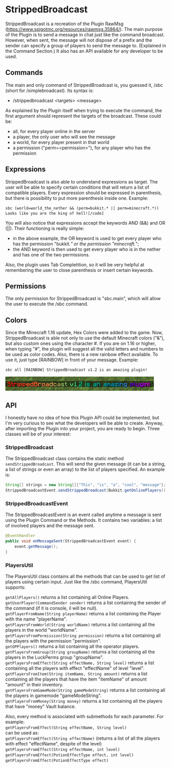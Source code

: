 # StrippedBroadcast

StrippedBroadcast is a recreation of the Plugin RawMsg (https://www.spigotmc.org/resources/rawmsg.35864/).
The main purpose of the Plugin is to send a message in chat just like the command broadcast. However, when sent, the message will not dispose of a prefix and the sender can specify a group of players to send the message to. (Explained in the Command Section.)
It also has an API available for any developer to be used.

## Commands

The main and only command of StrippedBroadcast is, you guessed it, /sbc (short for /simplebroadcast). Its syntax is: <br />
- /strippedbroadcast &lt;targets&gt; &lt;message&gt;

As explained by the Plugin itself when trying to execute the command, the first argument should represent the targets of the broadcast. These could be:
- all, for every player online in the server
- a player, the only user who will see the message
- a world, for every player present in that world
- a permission ("perm=&lt;permission&gt;"), for any player who has the permission

## Expressions

StrippedBroadcast is also able to understand expressions as target. The user will be able to specify certain conditions that will return a list of compatible players.
Every expression should be expressed in parenthesis, but there is possibility to put more parenthesis inside one.
Example:
```
sbc (world=world_the_nether && (perm=bukkit.* || perm=minecraft.*)) Looks like you are the king of hell![/code]
```

You will also notice that expressions accept the keywords AND (&&) and OR (||). Their functioning is really simple:
- in the above example, the OR keyword is used to get every player who has the permission "bukkit.*" or the permission "minecraft.*";
- the AND keyword is then used to get every player who is in the nether and has one of the two permissions.

Also, the plugin uses Tab Completition, so it will be very helpful at remembering the user to close parenthesis or insert certain keywords.

## Permissions

The only permission for StrippedBroadcast is "sbc.main", which will allow the user to execute the /sbc command.

## Colors

Since the Minecraft 1.16 update, Hex Colors were added to the game. Now, StrippedBroadcast is able not only to use the default Minecraft colors ("&"), but also custom ones using the character #. If you are on 1.16 or higher, when typing "#", the plugin will suggest all the valid letters and numbers to be used as color codes. Also, there is a new rainbow effect available. To use it, just type [RAINBOW] in front of your message.
Example:
```
sbc all [RAINBOW] StrippedBroadcast v1.2 is an amazing plugin!
```
![Example](https://github.com/Fulminazzo/StrippedBroadcast/blob/master/example.png)

## API

I honestly have no idea of how this Plugin API could be implemented, but I'm very curious to see what the developers will be able to create. Anyway, after importing the Plugin into your project, you are ready to begin. Three classes will be of your interest:

### StrippedBroadcast

The StrippedBroadcast class contains the static method `sendStrippedBroadcast`. This will send the given message (it can be a string, a list of strings or even an array) to the list of players specified. An example is:

```java
String[] strings = new String[]{"This", "is", "a", "cool", "message"};
StrippedBroadcastEvent.sendStrippedBroadcast(Bukkit.getOnlinePlayers(), strings);
```

### StrippedBroadcastEvent

The StrippedBroadcastEvent is an event called anytime a message is sent using the Plugin Command or the Methods. It contains two variables: a list of involved players and the message sent.

```java
@EventHandler
public void onMessageSent(StrippedBroadcastEvent event) {
    event.getMessage();
}
```

### PlayersUtil

The PlayersUtil class contains all the methods that can be used to get list of players using certain input. Just like the /sbc command, PlayersUtil supports:

`getAllPlayers()` returns a list containing all Online Players.<br>
`getUserPlayer(CommandSender sender)` returns a list containing the sender of the command (if it is console, il will be null).<br>
`getPlayerFromName(String playerName)` returns a list containing the Player with the name "playerName".<br>
`getPlayersFromWorld(String worldName)` returns a list containing all the players in the world "worldName".<br>
`getPlayersFromPermission(String permission)` returns a list containing all the players with the permission "permission".<br>
`getOPPlayers()` returns a list containing all the operator players.<br>
`getPlayersFromGroup(String groupName)` returns a list containing all the players in the LuckPerms group "groupName".<br>
`getPlayersFromEffect(String effectName, String level)` returns a list containing all the players with effect "effectName" of level "level".<br>
`getPlayersFromItem(String itemName, String amount)` returns a list containing all the players that have the item "itemName" of amount "amount" in their inventory.<br>
`getPlayersFromGameMode(String gameModeString)` returns a list containing all the players in gamemode "gameModeString".<br>
`getPlayersFromMoney(String money)` returns a list containing all the players that have "money" Vault balance.<br>

Also, every method is associated with submethods for each parameter. For example:<br>
`getPlayersFromEffect(String effectName, String level)`<br>
can be used as:<br>
`getPlayersFromEffect(String effectName)` (returns a list of all the players with effect "effectName", despite of the level)<br>
`getPlayersFromEffect(String effectName, int level)`<br>
`getPlayersFromEffect(PotionEffectType effect, int level)`<br>
`getPlayersFromEffect(PotionEffectType effect)`<br>
